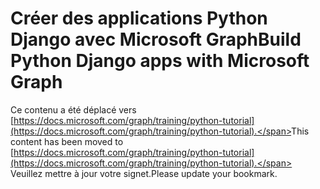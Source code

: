 # <a name="build-python-django-apps-with-microsoft-graph"></a><span data-ttu-id="8bfb0-101">Créer des applications Python Django avec Microsoft Graph</span><span class="sxs-lookup"><span data-stu-id="8bfb0-101">Build Python Django apps with Microsoft Graph</span></span>

<span data-ttu-id="8bfb0-102">Ce contenu a été déplacé vers [https://docs.microsoft.com/graph/training/python-tutorial](https://docs.microsoft.com/graph/training/python-tutorial).</span><span class="sxs-lookup"><span data-stu-id="8bfb0-102">This content has been moved to [https://docs.microsoft.com/graph/training/python-tutorial](https://docs.microsoft.com/graph/training/python-tutorial).</span></span> <span data-ttu-id="8bfb0-103">Veuillez mettre à jour votre signet.</span><span class="sxs-lookup"><span data-stu-id="8bfb0-103">Please update your bookmark.</span></span>
